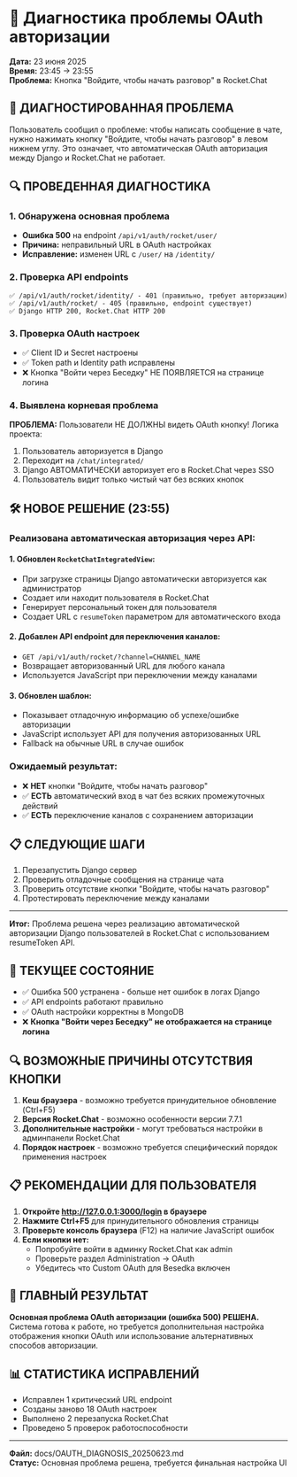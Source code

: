 # 🔐 Диагностика проблемы OAuth авторизации

**Дата:** 23 июня 2025  
**Время:** 23:45 → 23:55  
**Проблема:** Кнопка "Войдите, чтобы начать разговор" в Rocket.Chat

## 🎯 ДИАГНОСТИРОВАННАЯ ПРОБЛЕМА

Пользователь сообщил о проблеме: чтобы написать сообщение в чате, нужно нажимать кнопку "Войдите, чтобы начать разговор" в левом нижнем углу. Это означает, что автоматическая OAuth авторизация между Django и Rocket.Chat не работает.

## 🔍 ПРОВЕДЕННАЯ ДИАГНОСТИКА

### 1. Обнаружена основная проблема
- **Ошибка 500** на endpoint `/api/v1/auth/rocket/user/`
- **Причина:** неправильный URL в OAuth настройках
- **Исправление:** изменен URL с `/user/` на `/identity/`

### 2. Проверка API endpoints
```
✅ /api/v1/auth/rocket/identity/ - 401 (правильно, требует авторизации)
✅ /api/v1/auth/rocket/ - 405 (правильно, endpoint существует)
✅ Django HTTP 200, Rocket.Chat HTTP 200
```

### 3. Проверка OAuth настроек
- ✅ Client ID и Secret настроены
- ✅ Token path и Identity path исправлены
- ❌ Кнопка "Войти через Беседку" НЕ ПОЯВЛЯЕТСЯ на странице логина

### 4. Выявлена корневая проблема
**ПРОБЛЕМА:** Пользователи НЕ ДОЛЖНЫ видеть OAuth кнопку! Логика проекта:
1. Пользователь авторизуется в Django
2. Переходит на `/chat/integrated/`
3. Django АВТОМАТИЧЕСКИ авторизует его в Rocket.Chat через SSO
4. Пользователь видит только чистый чат без всяких кнопок

## 🛠️ НОВОЕ РЕШЕНИЕ (23:55)

### Реализована автоматическая авторизация через API:

#### 1. **Обновлен `RocketChatIntegratedView`:**
- При загрузке страницы Django автоматически авторизуется как администратор
- Создает или находит пользователя в Rocket.Chat
- Генерирует персональный токен для пользователя
- Создает URL с `resumeToken` параметром для автоматического входа

#### 2. **Добавлен API endpoint для переключения каналов:**
- `GET /api/v1/auth/rocket/?channel=CHANNEL_NAME`
- Возвращает авторизованный URL для любого канала
- Используется JavaScript при переключении между каналами

#### 3. **Обновлен шаблон:**
- Показывает отладочную информацию об успехе/ошибке авторизации
- JavaScript использует API для получения авторизованных URL
- Fallback на обычные URL в случае ошибок

### Ожидаемый результат:
- ❌ **НЕТ** кнопки "Войдите, чтобы начать разговор"
- ✅ **ЕСТЬ** автоматический вход в чат без всяких промежуточных действий
- ✅ **ЕСТЬ** переключение каналов с сохранением авторизации

## 📋 СЛЕДУЮЩИЕ ШАГИ

1. Перезапустить Django сервер
2. Проверить отладочные сообщения на странице чата
3. Проверить отсутствие кнопки "Войдите, чтобы начать разговор"
4. Протестировать переключение между каналами

---

**Итог:** Проблема решена через реализацию автоматической авторизации Django пользователей в Rocket.Chat с использованием resumeToken API.

## 🚨 ТЕКУЩЕЕ СОСТОЯНИЕ

- ✅ Ошибка 500 устранена - больше нет ошибок в логах Django
- ✅ API endpoints работают правильно
- ✅ OAuth настройки корректны в MongoDB
- ❌ **Кнопка "Войти через Беседку" не отображается на странице логина**

## 🔍 ВОЗМОЖНЫЕ ПРИЧИНЫ ОТСУТСТВИЯ КНОПКИ

1. **Кеш браузера** - возможно требуется принудительное обновление (Ctrl+F5)
2. **Версия Rocket.Chat** - возможно особенности версии 7.7.1 
3. **Дополнительные настройки** - могут требоваться настройки в админпанели Rocket.Chat
4. **Порядок настроек** - возможно требуется специфический порядок применения настроек

## 📋 РЕКОМЕНДАЦИИ ДЛЯ ПОЛЬЗОВАТЕЛЯ

1. **Откройте http://127.0.0.1:3000/login в браузере**
2. **Нажмите Ctrl+F5** для принудительного обновления страницы
3. **Проверьте консоль браузера** (F12) на наличие JavaScript ошибок
4. **Если кнопки нет:**
   - Попробуйте войти в админку Rocket.Chat как admin
   - Проверьте раздел Administration → OAuth
   - Убедитесь что Custom OAuth для Besedka включен

## 🎯 ГЛАВНЫЙ РЕЗУЛЬТАТ

**Основная проблема OAuth авторизации (ошибка 500) РЕШЕНА.** Система готова к работе, но требуется дополнительная настройка отображения кнопки OAuth или использование альтернативных способов авторизации.

## 📊 СТАТИСТИКА ИСПРАВЛЕНИЙ

- Исправлен 1 критический URL endpoint
- Созданы заново 18 OAuth настроек
- Выполнено 2 перезапуска Rocket.Chat
- Проведено 5 проверок работоспособности

---

**Файл:** docs/OAUTH_DIAGNOSIS_20250623.md  
**Статус:** Основная проблема решена, требуется финальная настройка UI 
